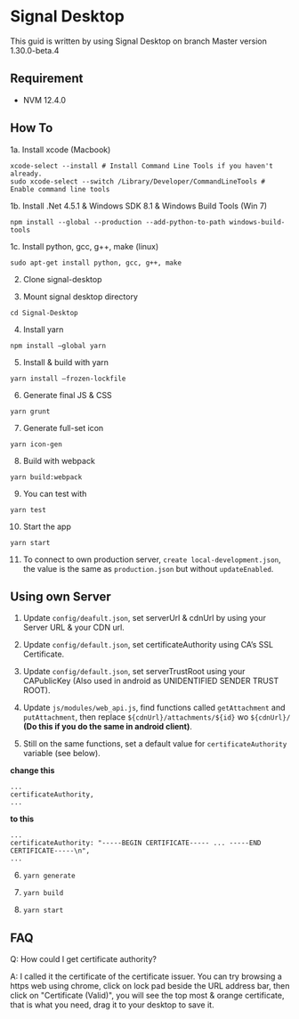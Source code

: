 # Signal Desktop
This guid is written by using Signal Desktop on branch Master version 1.30.0-beta.4

## Requirement
* NVM 12.4.0

## How To
1a. Install xcode (Macbook)
```
xcode-select --install # Install Command Line Tools if you haven't already.
sudo xcode-select --switch /Library/Developer/CommandLineTools # Enable command line tools
```

1b. Install .Net 4.5.1 & Windows SDK 8.1 & Windows Build Tools (Win 7)
```
npm install --global --production --add-python-to-path windows-build-tools
```

1c. Install python, gcc, g++, make (linux)
```
sudo apt-get install python, gcc, g++, make
```

2. Clone signal-desktop

3. Mount signal desktop directory
```
cd Signal-Desktop
```

4. Install yarn
```
npm install —global yarn
```

5. Install & build with yarn
```
yarn install —frozen-lockfile
```

6. Generate final JS & CSS
```
yarn grunt
```

7. Generate full-set icon
```
yarn icon-gen
```

8. Build with webpack
```
yarn build:webpack
```

9. You can test with
```
yarn test 
```

10. Start the app
```
yarn start
```

11. To connect to own production server, `create local-development.json`, the value is the same as `production.json` but without `updateEnabled`.


## Using own Server
1. Update `config/deafult.json`, set serverUrl & cdnUrl by using your Server URL & your CDN url.

2. Update `config/default.json`, set certificateAuthority using CA’s SSL Certificate.

3. Update `config/default.json`, set serverTrustRoot using your CAPublicKey (Also used in android as UNIDENTIFIED SENDER TRUST ROOT).

4. Update `js/modules/web_api.js`, find functions called `getAttachment` and `putAttachment`, then replace `${cdnUrl}/attachments/${id}` wo `${cdnUrl}/` **(Do this if you do the same in android client)**.

5. Still on the same functions, set a default value for `certificateAuthority` variable (see below).

**change this**
```
...
certificateAuthority,
...
```


**to this**
```
...
certificateAuthority: "-----BEGIN CERTIFICATE----- ... -----END CERTIFICATE-----\n",
...
```


6. `yarn generate`

7. `yarn build`

8. `yarn start`


## FAQ
Q: How could I get certificate authority?

A: I called it the certificate of the certificate issuer. You can try browsing a https web using chrome, click on lock pad beside the URL address bar, then click on "Certificate (Valid)", you will see the top most & orange certificate, that is what you need, drag it to your desktop to save it.
